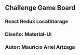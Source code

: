 ## Challenge Game Board

### React Redux LocalStorage

### Diseño: Material-UI

### Autor: Mauricio Ariel Arizaga
